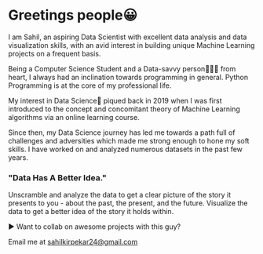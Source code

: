 # Greetings people😀

I am Sahil, an aspiring Data Scientist with excellent data analysis and data visualization skills, with an avid interest in building unique Machine Learning projects on a frequent basis.

Being a Computer Science Student and a Data-savvy person👨🏻‍💻 from heart, I always had an inclination towards programming in general. Python Programming is at the core of my professional life.

My interest in Data Science🥼 piqued back in 2019 when I was first introduced to the concept and concomitant theory of Machine Learning algorithms via an online learning course.

Since then, my Data Science journey has led me towards a path full of challenges and adversities which made me strong enough to hone my soft skills. I have worked on and analyzed numerous datasets in the past few years.

### "Data Has A Better Idea."

Unscramble and analyze the data to get a clear picture of the story it presents to you - about the past, the present, and the future. Visualize the data to get a better idea of the story it holds within.

▶ Want to collab on awesome projects with this guy?

Email me at <kde>sahilkirpekar24@gmail.com</kde>
